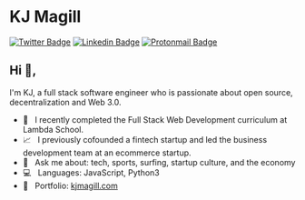 # KJ Magill
[![Twitter Badge](https://img.shields.io/badge/-@kjmagill-1ca0f1?style=flat-square&labelColor=1ca0f1&logo=twitter&logoColor=white&link=https://twitter.com/kjmagill)](https://twitter.com/kjmagill) [![Linkedin Badge](https://img.shields.io/badge/-kjmagill-blue?style=flat-square&logo=Linkedin&logoColor=white&link=https://www.linkedin.com/in/kjmagill/)](https://www.linkedin.com/in/kjmagill/) [![Protonmail Badge](https://img.shields.io/badge/-kjmagill@protonmail.com-000000?style=flat-square&logo=Protonmail&logoColor=white&link=mailto:kjmagill@protonmail.com)](mailto:kjmagill@protonmail.com)

## Hi 👋, 
I'm KJ, a full stack software engineer who is passionate about open source, decentralization and Web 3.0.

- 🏫 &nbsp; I recently completed the Full Stack Web Development curriculum at Lambda School.
- 📈 &nbsp; I previously cofounded a fintech startup and led the business development team at an ecommerce startup.
- 💬 &nbsp; Ask me about: tech, sports, surfing, startup culture, and the economy
- 💻 &nbsp; Languages: JavaScript, Python3
- 📂 &nbsp; Portfolio: [kjmagill.com](https://kjmagill.com)

